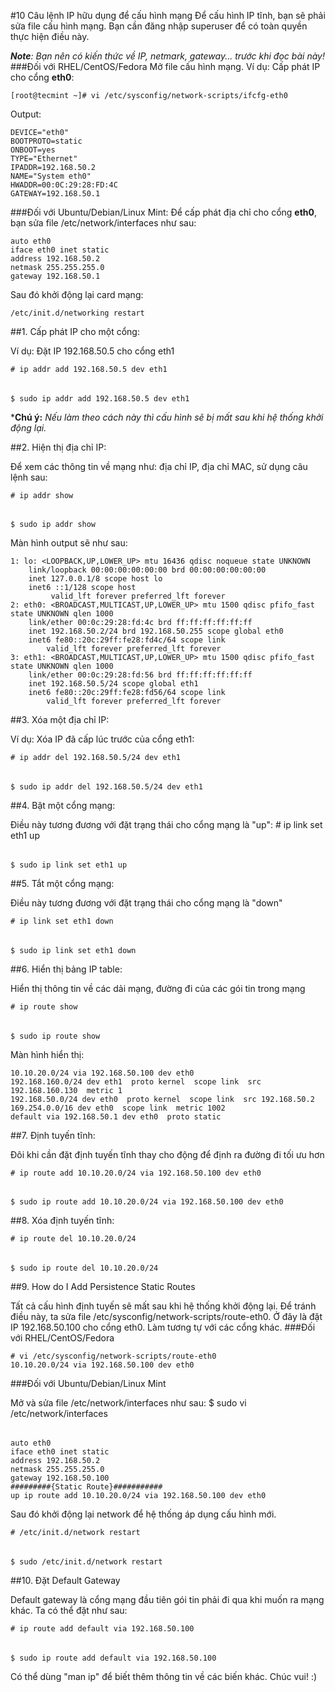 #10 Câu lệnh IP hữu dụng để cấu hình mạng
Để cấu hình IP tĩnh, bạn sẽ phải sửa file cấu hình mạng. Bạn cần đăng nhập superuser để có toàn quyền thực hiện điều này.

***Note**: Bạn nên có kiến thức về IP, netmark, gateway... trước khi đọc bài này!*
###Đối với RHEL/CentOS/Fedora
Mở file cấu hình mạng. Ví dụ: Cấp phát IP cho cổng **eth0**:

    [root@tecmint ~]# vi /etc/sysconfig/network-scripts/ifcfg-eth0

Output:

    DEVICE="eth0"
    BOOTPROTO=static
    ONBOOT=yes
    TYPE="Ethernet"
    IPADDR=192.168.50.2
    NAME="System eth0"
    HWADDR=00:0C:29:28:FD:4C
    GATEWAY=192.168.50.1
###Đối với Ubuntu/Debian/Linux Mint:
Để cấp phát địa chỉ cho cổng **eth0**, bạn sửa file /etc/network/interfaces như sau:

    auto eth0
    iface eth0 inet static
    address 192.168.50.2
    netmask 255.255.255.0
    gateway 192.168.50.1

Sau đó khởi động lại card mạng:

    /etc/init.d/networking restart

##1. Cấp phát IP cho một cổng:

Ví dụ: Đặt IP 192.168.50.5 cho cổng eth1

    # ip addr add 192.168.50.5 dev eth1
###### 
    $ sudo ip addr add 192.168.50.5 dev eth1

***Chú ý:** *Nếu làm theo cách này thì cấu hình sẽ bị mất sau khi hệ thống khởi động lại.*

##2. Hiện thị địa chỉ IP:

Để xem các thông tin về mạng như: địa chỉ IP, địa chỉ MAC, sử dụng câu lệnh sau:

    # ip addr show
###### 
    $ sudo ip addr show

Màn hình output sẽ như sau:

    1: lo: <LOOPBACK,UP,LOWER_UP> mtu 16436 qdisc noqueue state UNKNOWN
        link/loopback 00:00:00:00:00:00 brd 00:00:00:00:00:00
        inet 127.0.0.1/8 scope host lo
        inet6 ::1/128 scope host
             valid_lft forever preferred_lft forever
    2: eth0: <BROADCAST,MULTICAST,UP,LOWER_UP> mtu 1500 qdisc pfifo_fast state UNKNOWN qlen 1000
        link/ether 00:0c:29:28:fd:4c brd ff:ff:ff:ff:ff:ff
        inet 192.168.50.2/24 brd 192.168.50.255 scope global eth0
        inet6 fe80::20c:29ff:fe28:fd4c/64 scope link
            valid_lft forever preferred_lft forever
    3: eth1: <BROADCAST,MULTICAST,UP,LOWER_UP> mtu 1500 qdisc pfifo_fast state UNKNOWN qlen 1000
        link/ether 00:0c:29:28:fd:56 brd ff:ff:ff:ff:ff:ff
        inet 192.168.50.5/24 scope global eth1
        inet6 fe80::20c:29ff:fe28:fd56/64 scope link
            valid_lft forever preferred_lft forever

##3. Xóa một địa chỉ IP:

Ví dụ: Xóa IP đã cấp lúc trước của cổng eth1:

    # ip addr del 192.168.50.5/24 dev eth1
###### 
    $ sudo ip addr del 192.168.50.5/24 dev eth1

##4. Bật một cổng mạng:

Điều này tương đương với đặt trạng thái cho cổng mạng là "up":
    # ip link set eth1 up
###### 
    $ sudo ip link set eth1 up

##5. Tắt một cổng mạng:

Điều này tương đương với đặt trạng thái cho cổng mạng là "down"

    # ip link set eth1 down
###### 
    $ sudo ip link set eth1 down

##6. Hiển thị bảng IP table:

Hiển thị thông tin về các dải mạng, đường đi của các gói tin trong mạng

    # ip route show
###### 
    $ sudo ip route show

Màn hình hiển thị:

    10.10.20.0/24 via 192.168.50.100 dev eth0
    192.168.160.0/24 dev eth1  proto kernel  scope link  src 192.168.160.130  metric 1
    192.168.50.0/24 dev eth0  proto kernel  scope link  src 192.168.50.2
    169.254.0.0/16 dev eth0  scope link  metric 1002
    default via 192.168.50.1 dev eth0  proto static

##7. Định tuyến tĩnh:

Đôi khi cần đặt định tuyến tĩnh thay cho động để định ra đường đi tối ưu hơn

    # ip route add 10.10.20.0/24 via 192.168.50.100 dev eth0
###### 
    $ sudo ip route add 10.10.20.0/24 via 192.168.50.100 dev eth0

##8. Xóa định tuyến tĩnh:


    # ip route del 10.10.20.0/24
###### 
    $ sudo ip route del 10.10.20.0/24

##9. How do I Add Persistence Static Routes

Tất cả cấu hình định tuyến sẽ mất sau khi hệ thống khởi động lại. Để tránh điều này, ta sửa file /etc/sysconfig/network-scripts/route-eth0. Ở đây là đặt IP 192.168.50.100 cho cổng eth0. Làm tương tự với các cổng khác.
###Đối với RHEL/CentOS/Fedora

    # vi /etc/sysconfig/network-scripts/route-eth0
    10.10.20.0/24 via 192.168.50.100 dev eth0

###Đối với Ubuntu/Debian/Linux Mint

Mở và sửa file /etc/network/interfaces như sau:
    $ sudo vi /etc/network/interfaces
###### 
    auto eth0
    iface eth0 inet static
    address 192.168.50.2
    netmask 255.255.255.0
    gateway 192.168.50.100
    #########{Static Route}###########
    up ip route add 10.10.20.0/24 via 192.168.50.100 dev eth0

Sau đó khởi động lại network để hệ thống áp dụng cấu hình mới.

    # /etc/init.d/network restart
###### 
    $ sudo /etc/init.d/network restart

##10. Đặt Default Gateway

Default gateway là cổng mạng đầu tiên gói tin phải đi qua khi muốn ra mạng khác. Ta có thể đặt như sau:

    # ip route add default via 192.168.50.100
###### 
    $ sudo ip route add default via 192.168.50.100

Có thể dùng "man ip" để biết thêm thông tin về các biến khác. Chúc vui! :)
